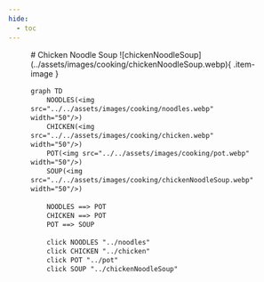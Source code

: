 ```yaml
---
hide:
  - toc
---
```

<figure markdown="1">
# Chicken Noodle Soup
![chickenNoodleSoup](../assets/images/cooking/chickenNoodleSoup.webp){ .item-image }

```mermaid
graph TD
    NOODLES(<img src="../../assets/images/cooking/noodles.webp" width="50"/>)
    CHICKEN(<img src="../../assets/images/cooking/chicken.webp" width="50"/>)
    POT(<img src="../../assets/images/cooking/pot.webp" width="50"/>)
    SOUP(<img src="../../assets/images/cooking/chickenNoodleSoup.webp" width="50"/>)

    NOODLES ==> POT
    CHICKEN ==> POT
    POT ==> SOUP

    click NOODLES "../noodles"
    click CHICKEN "../chicken"
    click POT "../pot"
    click SOUP "../chickenNoodleSoup"
```

</figure>